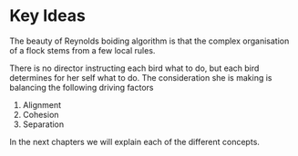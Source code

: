 # Key Ideas
The beauty of Reynolds boiding algorithm is that the complex organisation
of a flock stems from a few local rules.

There is no director instructing each bird what to do, but each bird determines
for her self what to do. The consideration she is making is balancing the following
driving factors

1. Alignment
2. Cohesion
3. Separation

In the next chapters we will explain each of the different concepts.